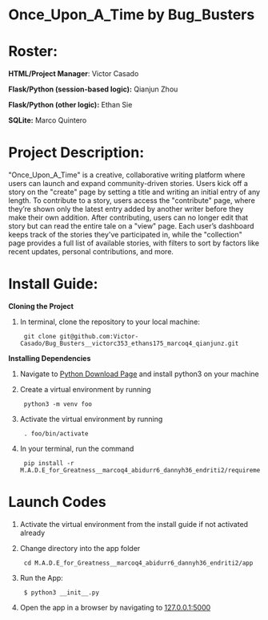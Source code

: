 # Once_Upon_A_Time by Bug_Busters
# Roster:
**HTML/Project Manager**: Victor Casado

**Flask/Python (session-based logic):** Qianjun Zhou

**Flask/Python (other logic):** Ethan Sie

**SQLite:** Marco Quintero

# Project Description:

"Once_Upon_A_Time" is a creative, collaborative writing platform where users can launch and expand community-driven stories. Users kick off a story on the "create" page by setting a title and writing an initial entry of any length. To contribute to a story, users access the "contribute" page, where they’re shown only the latest entry added by another writer before they make their own addition. After contributing, users can no longer edit that story but can read the entire tale on a "view" page. Each user’s dashboard keeps track of the stories they've participated in, while the "collection" page provides a full list of available stories, with filters to sort by factors like recent updates, personal contributions, and more.

# Install Guide:

**Cloning the Project**
1. In terminal, clone the repository to your local machine:

        git clone git@github.com:Victor-Casado/Bug_Busters__victorc353_ethans175_marcoq4_qianjunz.git


**Installing Dependencies**
1. Navigate to [Python Download Page](https://www.python.org/downloads/) and install python3 on your machine
2. Create a virtual environment by running
 
        python3 -m venv foo

3. Activate the virtual environment by running

        . foo/bin/activate


3. In your terminal, run the command

        pip install -r M.A.D.E_for_Greatness__marcoq4_abidurr6_dannyh36_endriti2/requirements.txt


# Launch Codes
1. Activate the virtual environment from the install guide if not activated already
2. Change directory into the app folder

        cd M.A.D.E_for_Greatness__marcoq4_abidurr6_dannyh36_endriti2/app


3. Run the App:

        $ python3 __init__.py

4. Open the app in a browser by navigating to <a href="http://127.0.0.1:5000">127.0.0.1:5000</a>
